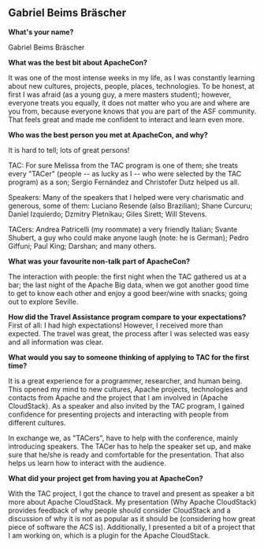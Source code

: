 ## Gabriel Beims Bräscher ##

**What's your name?**

Gabriel Beims Bräscher


**What was the best bit about ApacheCon?**

It was one of the most intense weeks in my life, as I was constantly learning about new cultures, projects, people, places, technologies. To be honest, at first I was afraid (as a young guy, a mere masters student); however, everyone treats you equally, it does not matter who you are and where are you from, because everyone knows that you are part of the ASF community. That feels great and made me confident to interact and learn even more.


**Who was the best person you met at ApacheCon, and why?**

It is hard to tell; lots of great persons!

TAC: For sure Melissa from the TAC program is one of them; she treats every "TACer" (people -- as lucky as I -- who were selected by the TAC program) as a son; Sergio Fernández and Christofer Dutz helped us all.

Speakers: Many of the speakers that I helped were very charismatic and generous, some of them: Luciano Resende (also Brazilian); Shane Curcuru; Daniel Izquierdo; Dzmitry Pletnikau; Giles Sirett; Will Stevens.

TACers: Andrea Patricelli (my roommate) a very friendly Italian; Svante Shubert, a guy who could make anyone laugh (note: he is German); Pedro Giffuni; Paul King; Darshan; and many others.


**What was your favourite non-talk part of ApacheCon?**

The interaction with people: the first night when the TAC gathered us at a bar; the last night of the Apache Big data, when we got another good time to get to know each other and enjoy a good beer/wine with snacks; going out to explore Seville.


**How did the Travel Assistance program compare to your expectations?**
First of all: I had high expectations! However, I received more than expected. The travel was great, the process after I was selected was easy and all information was clear.


**What would you say to someone thinking of applying to TAC for the first time?**

It is a great experience for a programmer, researcher, and human being. This opened my mind to new cultures, Apache projects, technologies and contacts from Apache and the project that I am involved in (Apache CloudStack). As a speaker and also invited by the TAC program, I gained confidence for presenting projects and interacting with people from different cultures.
 
In exchange we, as "TACers", have to help with the conference, mainly introducing speakers. The TACer has to help the speaker set up, and make sure that he/she is ready and comfortable for the presentation. That also helps us learn how to interact with the audience.


**What did your project get from having you at ApacheCon?**

With the TAC project, I got the chance to travel and present as speaker a bit more about Apache CloudStack. My presentation (Why Apache CloudStack) provides feedback of why people should consider CloudStack and a discussion of why it is not as popular as it should be (considering how great piece of software the ACS is). Additionally, I presented a bit of a project that I am working on, which is a plugin for the Apache CloudStack.
